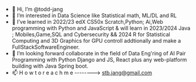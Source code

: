 - 👋 Hi, I’m @todd-jang
- 👀 I’m interested in Data Science like Statistical math, ML/DL and RL
- 🌱 I’ve learned in 2022/23 edX CS50x Scratch,Python; Ai,Web programming with Python and JavaScript
  & will learn in 2023/2024 Java ; Mobiles,Game,SQL and Cybersecurity
  && 2024 R for Statistical Computing and 3D Graphics for GPU controll addtionally and make a FullStackSoftwareEngineer.
- 💞️ I’m looking forward collaborate in the field of Data Eng'ring of AI Pair Programming with Python Django and JS, React plus any web-platform building with Java Spring boot.
- 📫 H o w   t o   r e a c h   m e   -------->     stb.jang@gmail.com

<!---
todd-jang/todd-jang is a ✨ special ✨ repository because its `README.md` (this file) appears on your GitHub profile.
You can click the Preview link to take a look at your changes.
--->
